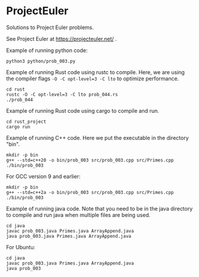 # ProjectEuler

Solutions to Project Euler problems.

See Project Euler at https://projecteuler.net/ .

Example of running python code:
```
python3 python/prob_003.py
```

Example of running Rust code using rustc to compile.
Here, we are using the compiler flags `-O -C opt-level=3 -C lto` to optimize performance.
```
cd rust
rustc -O -C opt-level=3 -C lto prob_044.rs
./prob_044
```

Example of running Rust code using cargo to compile and run.
```
cd rust_project
cargo run
```

Example of running C++ code.
Here we put the executable in the directory "bin".
```
mkdir -p bin
g++ --std=c++20 -o bin/prob_003 src/prob_003.cpp src/Primes.cpp
./bin/prob_003
```

For GCC version 9 and earlier:
```
mkdir -p bin
g++ --std=c++2a -o bin/prob_003 src/prob_003.cpp src/Primes.cpp
./bin/prob_003
```

Example of running java code.
Note that you need to be in the java directory to compile and run java when multiple files are being used.
```
cd java
javac prob_003.java Primes.java ArrayAppend.java
java prob_003.java Primes.java ArrayAppend.java
```

For Ubuntu:
```
cd java
javac prob_003.java Primes.java ArrayAppend.java
java prob_003
```

